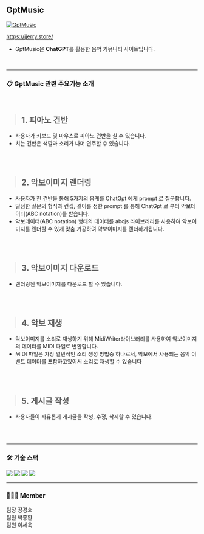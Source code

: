 
## GptMusic


[![GptMusic](https://github.com/parkjonghwan22/project3/assets/118948122/560f4dcd-0b9f-4cd7-98c7-376e612ca0a6)](https://github.com/parkjonghwan22/project3/assets/118948122/0c7d5637-b3d8-4e01-a49f-9f1d16b6b3c2)

https://jjerry.store/


- GptMusic은 **ChatGPT**를 활용한 음악 커뮤니티 사이트입니다.
  
<br>

---

### 📋 GptMusic 관련 주요기능 소개

<br>

> ## 1. 피아노 건반

- 사용자가 키보드 및 마우스로 피아노 건반을 칠 수 있습니다. 
- 치는 건반은 색깔과 소리가 나며 연주할 수 있습니다.

<br> <br>

> ## 2. 악보이미지 렌더링

- 사용자가 친 건반을 통해 5가지의 음계를 ChatGpt 에게 prompt 로 질문합니다.
- 일정한 질문의 형식과 컨셉, 길이를 정한 prompt 를 통해 ChatGpt 로 부터 악보데이터(ABC notation)를 받습니다.
- 악보데이터(ABC notation) 형태의 데이터를 abcjs 라이브러리를 사용하여 악보이미지를 렌더할 수 있게 맞춤 가공하여 악보이미지를 렌더하게됩니다.

<br><br>

> ## 3. 악보이미지 다운로드

- 렌더링된 악보이미지를 다운로드 할 수 있습니다.
  
<br><br>

> ## 4. 악보 재생

- 악보이미지를 소리로 재생하기 위해 MidiWriter라이브러리를 사용하여 악보이미지의 데이터를 MIDI 파일로 변환합니다.
- MIDI 파일은 가장 일반적인 소리 생성 방법중 하나로서, 악보에서 사용되는 음악 이벤트 데이터를 포함하고있어서 소리로 재생할 수 있습니다

<br><br>

> ## 5. 게시글 작성

- 사용자들이 자유롭게 게시글을 작성, 수정, 삭제할 수 있습니다. 

<br><br>

--- 

### 🛠️ 기술 스택

<img src="https://img.shields.io/badge/typescript-3178C6?style=for-the-badge&logo=typescript&logoColor=white"> <img src="https://img.shields.io/badge/React-61DAFB?style=for-the-badge&logo=React&logoColor=black"> <img src="https://img.shields.io/badge/Express-black?style=for-the-badge&logo=&logoColor=black"> <img src="https://img.shields.io/badge/MySQL-4479A1?style=for-the-badge&logo=MySQL&logoColor=black">

---

### 🧑🏻‍💻 Member

팀장 장경호 <br>
팀원 박종환 <br>
팀원 이세욱 <br>
